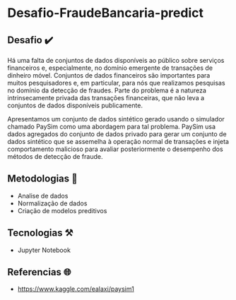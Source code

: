 # Desafio-FraudeBancaria-predict


## Desafio ✔️

<p>
Há uma falta de conjuntos de dados disponíveis ao público sobre serviços financeiros e, especialmente, no domínio emergente de transações de dinheiro móvel. Conjuntos de dados financeiros são importantes para muitos pesquisadores e, em particular, para nós que realizamos pesquisas no domínio da detecção de fraudes. Parte do problema é a natureza intrinsecamente privada das transações financeiras, que não leva a conjuntos de dados disponíveis publicamente.

Apresentamos um conjunto de dados sintético gerado usando o simulador chamado PaySim como uma abordagem para tal problema. PaySim usa dados agregados do conjunto de dados privado para gerar um conjunto de dados sintético que se assemelha à operação normal de transações e injeta comportamento malicioso para avaliar posteriormente o desempenho dos métodos de detecção de fraude.
</p>

## Metodologias 🔬

* Analise de dados
* Normalização de dados
* Criação de modelos preditivos


## Tecnologias ⚒️

* Jupyter Notebook



## Referencias 🌐

* https://www.kaggle.com/ealaxi/paysim1
